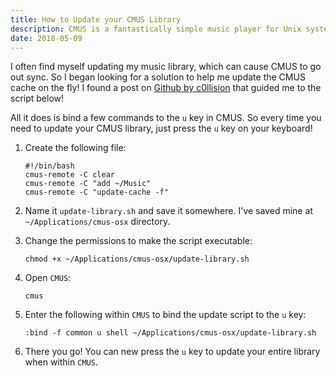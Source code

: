```yaml
---
title: How to Update your CMUS Library
description: CMUS is a fantastically simple music player for Unix systems. It just runs in the terminal and requires hardly any memory to run! This low memory requirement is actually why I go onto using it in the first place. Between Chrome, Slack, and VSCode, I don't have much memory left to go around in my 8gb MacBook.
date: 2018-05-09
---
```


I often find myself updating my music library, which can cause CMUS to go out sync. So I began looking for a solution to help me update the CMUS cache on the fly! I found a post on [Github by c0llision](https://github.com/cmus/cmus/issues/233#issuecomment-396195503) that guided me to the script below!

All it does is bind a few commands to the `u` key in CMUS. So every time you need to update your CMUS library, just press the `u` key on your keyboard!

1. Create the following file:

    ```shell
    #!/bin/bash
    cmus-remote -C clear
    cmus-remote -C "add ~/Music"
    cmus-remote -C "update-cache -f"
    ```

2. Name it `update-library.sh` and save it somewhere. I've saved mine at `~/Applications/cmus-osx` directory.

3. Change the permissions to make the script executable:

    ```shell
    chmod +x ~/Applications/cmus-osx/update-library.sh
    ```

4. Open `CMUS`:

    ```shell
    cmus
    ```

5. Enter the following within `CMUS` to bind the update script to the `u` key:

    ```shell
    :bind -f common u shell ~/Applications/cmus-osx/update-library.sh
    ```

6. There you go! You can new press the `u` key to update your entire library when within `CMUS`.

